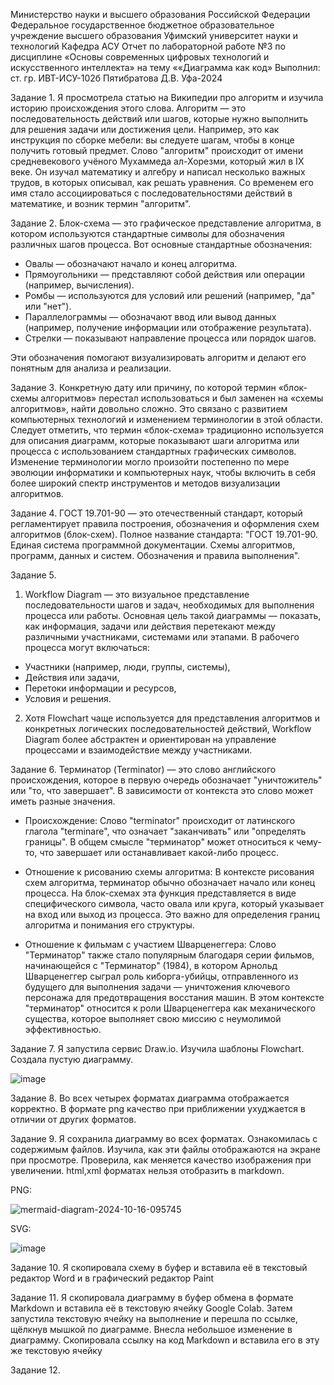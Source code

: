 Министерство науки и высшего образования Российской Федерации Федеральное государственное бюджетное образовательное учреждение высшего образования Уфимский университет науки и технологий
Кафедра АСУ
Отчет по лабораторной работе №3 по дисциплине «Основы современных цифровых технологий и искусственного интеллекта» на тему ««Диаграмма как код»
Выполнил: ст. гр. ИВТ-ИСУ-102б Пятибратова Д.В.
Уфа-2024

Задание 1.
Я просмотрела статью на Википедии про алгоритм и изучила историю происхождения этого слова. 
Алгоритм — это последовательность действий или шагов, которые нужно выполнить для решения задачи или достижения цели. Например, это как инструкция по сборке мебели: вы следуете шагам, чтобы в конце получить готовый предмет.
Слово "алгоритм" происходит от имени средневекового учёного Мухаммеда ал-Хорезми, который жил в IX веке. Он изучал математику и алгебру и написал несколько важных трудов, в которых описывал, как решать уравнения. 
Со временем его имя стало ассоциироваться с последовательностями действий в математике, и возник термин "алгоритм".

Задание 2. 
Блок-схема — это графическое представление алгоритма, в котором используются стандартные символы для обозначения различных шагов процесса. Вот основные стандартные обозначения:

- Овалы — обозначают начало и конец алгоритма.
- Прямоугольники — представляют собой действия или операции (например, вычисления).
- Ромбы — используются для условий или решений (например, "да" или "нет").
- Параллелограммы — обозначают ввод или вывод данных (например, получение информации или отображение результата).
- Стрелки — показывают направление процесса или порядок шагов.

Эти обозначения помогают визуализировать алгоритм и делают его понятным для анализа и реализации.

Задание 3. 
Конкретную дату или причину, по которой термин «блок-схемы алгоритмов» перестал использоваться и был заменен на «схемы алгоритмов», найти довольно сложно. Это связано с развитием компьютерных технологий и изменением терминологии в этой области.
Следует отметить, что термин «блок-схема» традиционно используется для описания диаграмм, которые показывают шаги алгоритма или процесса с использованием стандартных графических символов.
Изменение терминологии могло произойти постепенно по мере эволюции информатики и компьютерных наук, чтобы включить в себя более широкий спектр инструментов и методов визуализации алгоритмов.

Задание 4.
ГОСТ 19.701-90 — это отечественный стандарт, который регламентирует правила построения, обозначения и оформления схем алгоритмов (блок-схем). 
Полное название стандарта: "ГОСТ 19.701-90. Единая система программной документации. Схемы алгоритмов, программ, данных и систем. Обозначения и правила выполнения".

Задание 5.
1. Workflow Diagram — это визуальное представление последовательности шагов и задач, необходимых для выполнения процесса или работы. 
Основная цель такой диаграммы — показать, как информация, задачи или действия перетекают между различными участниками, системами или этапами. В рабочего процесса могут включаться:

- Участники (например, люди, группы, системы),
- Действия или задачи,
- Перетоки информации и ресурсов,
- Условия и решения.

2. Хотя Flowchart чаще используется для представления алгоритмов и конкретных логических последовательностей действий, Workflow Diagram более абстрактен и ориентирован на управление процессами и взаимодействие между участниками.

Задание 6.
Терминатор (Terminator) — это слово английского происхождения, которое в первую очередь обозначает "уничтожитель" или "то, что завершает". В зависимости от контекста это слово может иметь разные значения.
- Происхождение:
  Слово "terminator" происходит от латинского глагола "terminare", что означает "заканчивать" или "определять границы". В общем смысле "терминатор" может относиться к чему-то, что завершает или останавливает какой-либо процесс.

- Отношение к рисованию схемы алгоритма:
  В контексте рисования схем алгоритма, терминатор обычно обозначает начало или конец процесса. На блок-схемах эта функция представляется в виде специфического символа, часто овала или круга, который указывает на вход или выход из процесса. 
  Это важно для определения границ алгоритма и понимания его структуры.

- Отношение к фильмам с участием Шварценеггера:
  Слово "Терминатор" также стало популярным благодаря серии фильмов, начинающейся с "Терминатор" (1984), в котором Арнольд Шварценеггер сыграл роль киборга-убийцы, отправленного из будущего для выполнения задачи — уничтожения ключевого персонажа 
  для предотвращения восстания машин. В этом контексте "терминатор" относится к роли Шварценеггера как механического существа, которое выполняет свою миссию с неумолимой эффективностью.

Задание 7.
Я запустила сервис Draw.io. Изучила шаблоны Flowchart. Создала пустую диаграмму.

![image](https://github.com/user-attachments/assets/8b49177f-c06f-483b-b7ee-e096a13ea8e6)

Задание 8.
Во всех четырех форматах диаграмма отображается корректно. В формате png качество при приближении ухуджается в отличии от других форматов.

Задание 9.
Я сохранила диаграмму во всех форматах. Ознакомилась с содержимым файлов. Изучила, как эти файлы отображаются на экране при просмотре. Проверила, как меняется качество изображения при увеличении. html,xml форматах нельзя отобразить в markdown.

PNG:

![mermaid-diagram-2024-10-16-095745](https://github.com/user-attachments/assets/83c0a614-a0ea-4312-8e98-9943251a502c)


SVG:

![image](https://github.com/user-attachments/assets/054dc3ba-b96c-4ce5-9afe-3a8b4b7fb1b1)

Задание 10.
Я скопировала схему в буфер и вставила её в текстовый редактор Word и в графический редактор Paint

Задание 11.
Я скопировала диаграмму в буфер обмена в формате Markdown и вставила её в текстовую ячейку Google Colab. Затем запустила текстовую ячейку на выполнение и перешла по ссылке, щёлкнув мышкой по диаграмме. 
Внесла небольшое изменение в диаграмму. Скопировала ссылку на код Markdown и вставила его в эту же текстовую ячейку

Задание 12.
